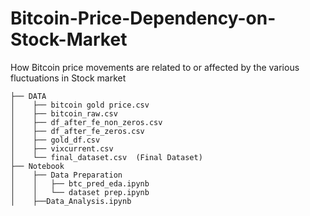 # Bitcoin-Price-Dependency-on-Stock-Market
How Bitcoin price movements are related to or affected by the various fluctuations in Stock market


```
├── DATA
│    ├── bitcoin gold price.csv
│    ├── bitcoin_raw.csv
│    ├── df_after_fe_non_zeros.csv
│    ├── df_after_fe_zeros.csv
│    ├── gold_df.csv
│    ├── vixcurrent.csv
│    └── final_dataset.csv  (Final Dataset)
├── Notebook
│    ├── Data Preparation
│    │   ├── btc_pred_eda.ipynb
│    │   └── dataset prep.ipynb
│    ├──Data_Analysis.ipynb
```
